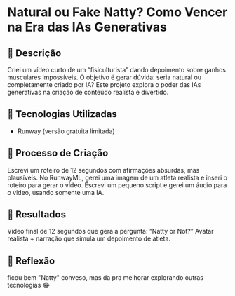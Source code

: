 # Natural ou Fake Natty? Como Vencer na Era das IAs Generativas

## 📒 Descrição

Criei um vídeo curto de um “fisiculturista” dando depoimento sobre ganhos musculares impossíveis. 
O objetivo é gerar dúvida: seria natural ou completamente criado por IA? Este projeto explora o poder das IAs generativas na criação de conteúdo realista e divertido.

## 🤖 Tecnologias Utilizadas

- Runway (versão gratuita limitada)

## 🧐 Processo de Criação
Escrevi um roteiro de 12 segundos com afirmações absurdas, mas plausíveis.
No RunwayML, gerei uma imagem de um atleta realista e inseri o roteiro para gerar o vídeo.
Escrevi um pequeno script e gerei um áudio para o video, usando somente uma IA.

## 🚀 Resultados
Vídeo final de 12 segundos que gera a pergunta: “Natty or Not?”
Avatar realista + narração que simula um depoimento de atleta.


## 💭 Reflexão
ficou bem "Natty" conveso, mas da pra melhorar explorando outras tecnologias 😂

```
